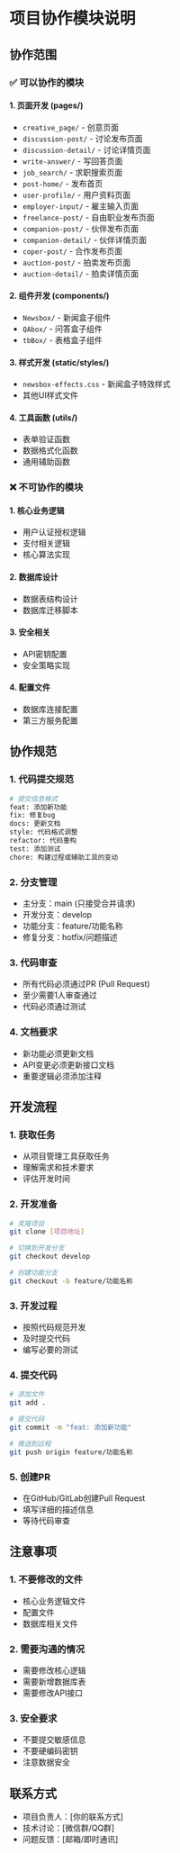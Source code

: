 # 项目协作模块说明

## 协作范围

### ✅ 可以协作的模块

#### 1. 页面开发 (pages/)
- `creative_page/` - 创意页面
- `discussion-post/` - 讨论发布页面  
- `discussion-detail/` - 讨论详情页面
- `write-answer/` - 写回答页面
- `job_search/` - 求职搜索页面
- `post-home/` - 发布首页
- `user-profile/` - 用户资料页面
- `employer-input/` - 雇主输入页面
- `freelance-post/` - 自由职业发布页面
- `companion-post/` - 伙伴发布页面
- `companion-detail/` - 伙伴详情页面
- `coper-post/` - 合作发布页面
- `auction-post/` - 拍卖发布页面
- `auction-detail/` - 拍卖详情页面

#### 2. 组件开发 (components/)
- `Newsbox/` - 新闻盒子组件
- `QAbox/` - 问答盒子组件  
- `tbBox/` - 表格盒子组件

#### 3. 样式开发 (static/styles/)
- `newsbox-effects.css` - 新闻盒子特效样式
- 其他UI样式文件

#### 4. 工具函数 (utils/)
- 表单验证函数
- 数据格式化函数
- 通用辅助函数

### ❌ 不可协作的模块

#### 1. 核心业务逻辑
- 用户认证授权逻辑
- 支付相关逻辑
- 核心算法实现

#### 2. 数据库设计
- 数据表结构设计
- 数据库迁移脚本

#### 3. 安全相关
- API密钥配置
- 安全策略实现

#### 4. 配置文件
- 数据库连接配置
- 第三方服务配置

## 协作规范

### 1. 代码提交规范
```bash
# 提交信息格式
feat: 添加新功能
fix: 修复bug
docs: 更新文档
style: 代码格式调整
refactor: 代码重构
test: 添加测试
chore: 构建过程或辅助工具的变动
```

### 2. 分支管理
- 主分支：main (只接受合并请求)
- 开发分支：develop
- 功能分支：feature/功能名称
- 修复分支：hotfix/问题描述

### 3. 代码审查
- 所有代码必须通过PR (Pull Request)
- 至少需要1人审查通过
- 代码必须通过测试

### 4. 文档要求
- 新功能必须更新文档
- API变更必须更新接口文档
- 重要逻辑必须添加注释

## 开发流程

### 1. 获取任务
- 从项目管理工具获取任务
- 理解需求和技术要求
- 评估开发时间

### 2. 开发准备
```bash
# 克隆项目
git clone [项目地址]

# 切换到开发分支
git checkout develop

# 创建功能分支
git checkout -b feature/功能名称
```

### 3. 开发过程
- 按照代码规范开发
- 及时提交代码
- 编写必要的测试

### 4. 提交代码
```bash
# 添加文件
git add .

# 提交代码
git commit -m "feat: 添加新功能"

# 推送到远程
git push origin feature/功能名称
```

### 5. 创建PR
- 在GitHub/GitLab创建Pull Request
- 填写详细的描述信息
- 等待代码审查

## 注意事项

### 1. 不要修改的文件
- 核心业务逻辑文件
- 配置文件
- 数据库相关文件

### 2. 需要沟通的情况
- 需要修改核心逻辑
- 需要新增数据库表
- 需要修改API接口

### 3. 安全要求
- 不要提交敏感信息
- 不要硬编码密钥
- 注意数据安全

## 联系方式

- 项目负责人：[你的联系方式]
- 技术讨论：[微信群/QQ群]
- 问题反馈：[邮箱/即时通讯] 